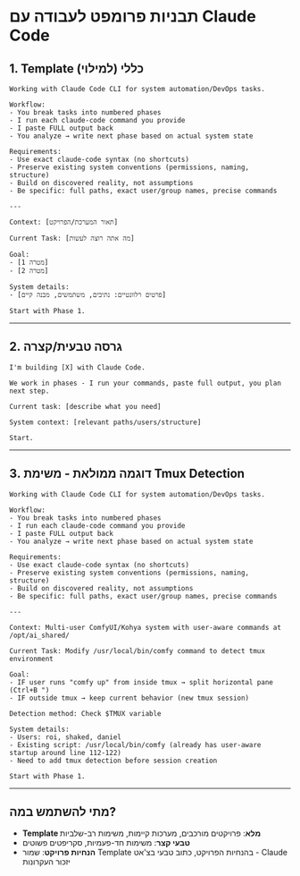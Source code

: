 # תבניות פרומפט לעבודה עם Claude Code

## 1. Template כללי (למילוי)

```
Working with Claude Code CLI for system automation/DevOps tasks.

Workflow:
- You break tasks into numbered phases
- I run each claude-code command you provide
- I paste FULL output back
- You analyze → write next phase based on actual system state

Requirements:
- Use exact claude-code syntax (no shortcuts)
- Preserve existing system conventions (permissions, naming, structure)
- Build on discovered reality, not assumptions
- Be specific: full paths, exact user/group names, precise commands

---

Context: [תאור המערכת/הפרויקט]

Current Task: [מה אתה רוצה לעשות]

Goal: 
- [מטרה 1]
- [מטרה 2]

System details:
- [פרטים רלוונטיים: נתיבים, משתמשים, מבנה קיים]

Start with Phase 1.
```

---

## 2. גרסה טבעית/קצרה

```
I'm building [X] with Claude Code. 

We work in phases - I run your commands, paste full output, you plan next step.

Current task: [describe what you need]

System context: [relevant paths/users/structure]

Start.
```

---

## 3. דוגמה ממולאת - משימת Tmux Detection

```
Working with Claude Code CLI for system automation/DevOps tasks.

Workflow:
- You break tasks into numbered phases
- I run each claude-code command you provide
- I paste FULL output back
- You analyze → write next phase based on actual system state

Requirements:
- Use exact claude-code syntax (no shortcuts)
- Preserve existing system conventions (permissions, naming, structure)
- Build on discovered reality, not assumptions
- Be specific: full paths, exact user/group names, precise commands

---

Context: Multi-user ComfyUI/Kohya system with user-aware commands at /opt/ai_shared/

Current Task: Modify /usr/local/bin/comfy command to detect tmux environment

Goal: 
- IF user runs "comfy up" from inside tmux → split horizontal pane (Ctrl+B ")
- IF outside tmux → keep current behavior (new tmux session)

Detection method: Check $TMUX variable

System details:
- Users: roi, shaked, daniel
- Existing script: /usr/local/bin/comfy (already has user-aware startup around line 112-122)
- Need to add tmux detection before session creation

Start with Phase 1.
```

---

## מתי להשתמש במה?

- **Template מלא**: פרויקטים מורכבים, מערכות קיימות, משימות רב-שלביות
- **טבעי קצר**: משימות חד-פעמיות, סקריפטים פשוטים
- **הנחיות פרויקט**: שמור Template בהנחיות הפרויקט, כתוב טבעי בצ'אט - Claude יזכור העקרונות
